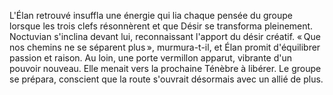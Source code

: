 L'Élan retrouvé insuffla une énergie qui lia chaque pensée du groupe lorsque les trois clefs résonnèrent et que Désir se transforma pleinement. Noctuvian s'inclina devant lui, reconnaissant l'apport du désir créatif. « Que nos chemins ne se séparent plus », murmura-t-il, et Élan promit d'équilibrer passion et raison.
Au loin, une porte vermillon apparut, vibrante d'un pouvoir nouveau. Elle menait vers la prochaine Ténèbre à libérer. Le groupe se prépara, conscient que la route s'ouvrait désormais avec un allié de plus.
